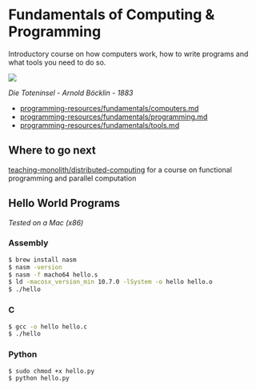# Fundamentals of Computing & Programming

Introductory course on how computers work, how to write programs and what tools you need to do so.

![](assets/1883-Böcklin-Die-Toteninsel.jpg)

*Die Toteninsel - Arnold Böcklin - 1883*

- [programming-resources/fundamentals/computers.md](https://github.com/ADGEfficiency/programming-resources/blob/master/fundamentals/computers.md)
- [programming-resources/fundamentals/programming.md](https://github.com/ADGEfficiency/programming-resources/blob/master/fundamentals/programming.md)
- [programming-resources/fundamentals/tools.md](https://github.com/ADGEfficiency/programming-resources/blob/master/fundamentals/tools.md)


## Where to go next

[teaching-monolith/distributed-computing](https://github.com/ADGEfficiency/teaching-monolith/tree/master/distributed-computing) for a course on functional programming and parallel computation


## Hello World Programs

*Tested on a Mac (x86)*

### Assembly

```bash
$ brew install nasm
$ nasm -version
$ nasm -f macho64 hello.s
$ ld -macosx_version_min 10.7.0 -lSystem -o hello hello.o
$ ./hello
```

### C

```bash
$ gcc -o hello hello.c
$ ./hello
```

### Python

```bash
$ sudo chmod +x hello.py
$ python hello.py
```
